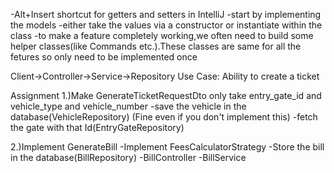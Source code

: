 -Alt+Insert shortcut for getters and setters in IntelliJ
-start by implementing the models
-either take the values via a constructor or instantiate within the class
-to make a feature completely working,we often need to build some helper classes(like Commands etc.).These classes are same for all the fetures so only need to be implemented once

Client->Controller->Service->Repository
Use Case:
Ability to create a ticket

Assignment
1.)Make GenerateTicketRequestDto only take entry_gate_id and vehicle_type and vehicle_number
 -save the vehicle in the database(VehicleRepository) (Fine even if you don't implement this)
-fetch the gate with that Id(EntryGateRepository)

2.)Implement GenerateBill
 -Implement FeesCalculatorStrategy
 -Store the bill in the database(BillRepository)
-BillController
-BillService